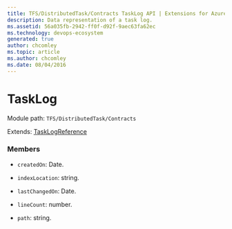 ```yaml
---
title: TFS/DistributedTask/Contracts TaskLog API | Extensions for Azure DevOps Services
description: Data representation of a task log.
ms.assetid: 56a035fb-2942-ff0f-d92f-9aec63fa62ec
ms.technology: devops-ecosystem
generated: true
author: chcomley
ms.topic: article
ms.author: chcomley
ms.date: 08/04/2016
---
```


# TaskLog

Module path: `TFS/DistributedTask/Contracts`

Extends: [TaskLogReference](../../../TFS/DistributedTask/Contracts/TaskLogReference.md)

### Members

* `createdOn`: Date.

* `indexLocation`: string.

* `lastChangedOn`: Date.

* `lineCount`: number.

* `path`: string.
